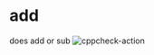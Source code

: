 # add
does add or sub
![cppcheck-action](https://github.com/Pavansl/add/workflows/cppcheck-action/badge.svg)

